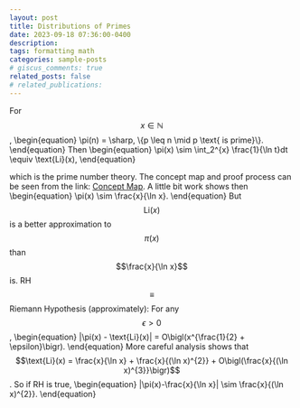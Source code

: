 ```yaml
---
layout: post
title: Distributions of Primes
date: 2023-09-18 07:36:00-0400
description: 
tags: formatting math
categories: sample-posts
# giscus_comments: true
related_posts: false
# related_publications: 
---
```


For $$x \in \mathbb N$$,
\begin{equation}
    \pi(n) = \sharp\, \\{p \leq n \mid p \text{ is prime}\\}. 
\end{equation}
Then 
\begin{equation}
    \pi(x) \sim \int_2^{x} \frac{1}{\ln t}dt \equiv \text{Li}(x),
\end{equation}
<!-- Dont use colon !!!!!!!!!!!!!!!!!!!!!!!!!!!!!!!!!!!!!!!!!!!!! -->
which is the prime number theory. The concept map and proof process can be seen from the link: <a href="../../../assets/pdf/conceptMap.pdf">Concept Map</a>. A little bit work shows then
\begin{equation}
    \pi(x) \sim \frac{x}{\ln x}.
\end{equation}
But $$\text{Li}(x)$$ is a better approximation to $$\pi(x)$$ than $$\frac{x}{\ln x}$$ is.
RH $$\equiv$$ Riemann Hypothesis (approximately): For any $$\epsilon > 0$$,
\begin{equation}
    |\pi(x) - \text{Li}(x)| = O\bigl(x^{\frac{1}{2} + \epsilon}\bigr).
\end{equation}
More careful analysis shows that $$\text{Li}(x) = \frac{x}{\ln x} + \frac{x}{(\ln x)^{2}} + O\bigl(\frac{x}{(\ln x)^{3}}\bigr)$$. So if RH is true,
\begin{equation}
    |\pi(x)-\frac{x}{\ln x}| \sim \frac{x}{(\ln x)^{2}}.
\end{equation}

    
